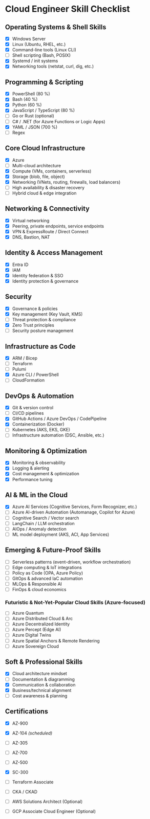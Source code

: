 # Cloud Engineer Skill Checklist

## Operating Systems & Shell Skills
- [x] Windows Server  
- [x] Linux (Ubuntu, RHEL, etc.)  
- [X] Command-line tools (Linux CLI)  
- [ ] Shell scripting (Bash, POSIX)  
- [X] Systemd / init systems  
- [X] Networking tools (netstat, curl, dig, etc.)

## Programming & Scripting
- [x] PowerShell  (80 %)
- [x] Bash   (40 %)
- [X] Python   (60 %)
- [X] JavaScript / TypeScript   (80 %)
- [ ] Go or Rust (optional)  
- [ ] C# / .NET (for Azure Functions or Logic Apps)  
- [X] YAML / JSON   (700 %)
- [ ] Regex 

## Core Cloud Infrastructure
- [x] Azure  
- [ ] Multi-cloud architecture  
- [x] Compute (VMs, containers, serverless)  
- [x] Storage (blob, file, object)  
- [x] Networking (VNets, routing, firewalls, load balancers)  
- [ ] High availability & disaster recovery  
- [ ] Hybrid cloud & edge integration  

## Networking & Connectivity
- [x] Virtual networking  
- [X] Peering, private endpoints, service endpoints  
- [X] VPN & ExpressRoute / Direct Connect  
- [X] DNS, Bastion, NAT
      
## Identity & Access Management
- [x] Entra ID  
- [X] IAM 
- [X] Identity federation & SSO  
- [X] Identity protection & governance  

## Security
- [x] Governance & policies  
- [x] Key management (Key Vault, KMS)  
- [ ] Threat protection & compliance  
- [X] Zero Trust principles  
- [ ] Security posture management  

## Infrastructure as Code
- [x] ARM / Bicep  
- [ ] Terraform  
- [ ] Pulumi  
- [x] Azure CLI / PowerShell  
- [ ] CloudFormation

## DevOps & Automation
- [X] Git & version control  
- [ ] CI/CD pipelines  
- [X] GitHub Actions / Azure DevOps / CodePipeline  
- [X] Containerization (Docker)  
- [ ] Kubernetes (AKS, EKS, GKE)  
- [ ] Infrastructure automation (DSC, Ansible, etc.)  

## Monitoring & Optimization
- [X] Monitoring & observability  
- [X] Logging & alerting  
- [X] Cost management & optimization  
- [X] Performance tuning  

## AI & ML in the Cloud
- [X] Azure AI Services (Cognitive Services, Form Recognizer, etc.)
- [ ] Azure AI-driven Automation (Automanage, Copilot for Azure)
- [ ] Cognitive Search / Vector search  
- [ ] LangChain / LLM orchestration  
- [ ] AIOps / Anomaly detection  
- [ ] ML model deployment (AKS, ACI, App Services)

## Emerging & Future-Proof Skills
- [ ] Serverless patterns (event-driven, workflow orchestration)
- [ ] Edge computing & IoT integrations
- [ ] Policy as Code (OPA, Azure Policy)
- [ ] GitOps & advanced IaC automation
- [ ] MLOps & Responsible AI
- [ ] FinOps & cloud economics

### Futuristic & Not-Yet-Popular Cloud Skills (Azure-focused)
- [ ] Azure Quantum
- [ ] Azure Distributed Cloud & Arc
- [ ] Azure Decentralized Identity
- [ ] Azure Percept (Edge AI)
- [ ] Azure Digital Twins
- [ ] Azure Spatial Anchors & Remote Rendering
- [ ] Azure Sovereign Cloud

## Soft & Professional Skills
- [x] Cloud architecture mindset  
- [ ] Documentation & diagramming  
- [X] Communication & collaboration  
- [X] Business/technical alignment  
- [ ] Cost awareness & planning  

## Certifications
- [x] AZ-900  
- [x] AZ-104 *(scheduled)*  
- [ ] AZ-305  
- [ ] AZ-700  
- [ ] AZ-500  
- [X] SC-300  
- [ ] Terraform Associate  
- [ ] CKA / CKAD  
- [ ] AWS Solutions Architect  (Optional)
- [ ] GCP Associate Cloud Engineer  (Optional)

